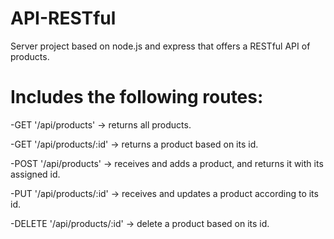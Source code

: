 # API-RESTful

Server project based on node.js and express that offers a RESTful API of products.


# Includes the following routes: 

-GET '/api/products' -> returns all products.

-GET '/api/products/:id' -> returns a product based on its id. 

-POST '/api/products' -> receives and adds a product, and returns it with its assigned id.

-PUT '/api/products/:id' -> receives and updates a product according to its id.   

-DELETE '/api/products/:id' -> delete a product based on its id.

